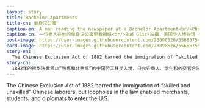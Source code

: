 ```yaml
---
layout: story
title: Bachelor Apartments
title-cn: 单身汉公寓
caption-en: A man reading the newspaper at a Bachelor Apartment<br/>Photograph taken by Bud Glick, Museum of Chinese in America (MOCA) Collection
caption-cn: 一位老人在他的单身汉公寓里看报纸<br/>Bud Glick拍摄，美国华人博物馆（MOCA）馆藏
post-image: https://user-images.githubusercontent.com/23090526/55685754-ddb90e80-5927-11e9-8ee0-2dfa06c274de.jpg
card-image: https://user-images.githubusercontent.com/23090526/55685755-deea3b80-5927-11e9-9e6f-1b07ba60fcc0.jpg
story-en: |
  The Chinese Exclusion Act of 1882 barred the immigration of “skilled and unskilled” Chinese laborers, but loopholes in the law enabled merchants, students, and diplomats to enter the U.S. Those men who managed to pass immigration restrictions, or who had already been living in America when the Act was passed, were unable to bring their wives and children to the States unless they were merchants or native- born citizens. Moreover, miscegenation laws prohibited racially Chinese Americans from marrying women of other races in California and other laws stripped female citizens of their citizenship if they married any foreign born man in order to further discouraged interracial marriages on both fronts. Thus, during the period of Exclusion, Chinese communities in the U.S. became predominantly male “bachelor societies,” where the ratio of men to women rose as high as 27:1. Male laborers shared “bachelor apartments,” a practice which continued long after Exclusion ended in 1943. In this photograph taken by Robert Glick in 1982, an elderly man reads the newspaper at his bachelor apartment on Bayard Street in Manhattan’s Chinatown.
story-cn: |
  1882年的排华法案禁止“熟练和非熟练”的中国劳工移民入境，只允许商人、学生和外交官合法进入美国。当排华法案通过时，那些设法突破了移民限制或者已经在美国居住的人们，却不能带他们的妻子和孩子来到美国了，除非他们是商人或是在美国出生的公民。此外，在加州的种族通婚法禁止了华裔男子与任何其他种族的女性结婚，同样为了进一步限制华裔跨种族婚姻，其他法案剥夺了女性公民与任何外国出生的男性结婚的公民权。因此在排华法案期间，美国华人社区沦为了以男性为主的“单身汉社会”，男女比例高达27:1。华人男性劳工共住“单身汉公寓”，这一项做法在法案废止的1943年后仍延续了很长一段时间。这张照片是1982年由罗伯特·格里克（Robert Glick）拍摄的，一位老人在他位于曼哈顿唐人街摆也街（Bayard Street）的单身汉公寓里看报纸。
---
```


The Chinese Exclusion Act of 1882 barred the immigration of “skilled and unskilled” Chinese laborers, but loopholes in the law enabled merchants, students, and diplomats to enter the U.S.
